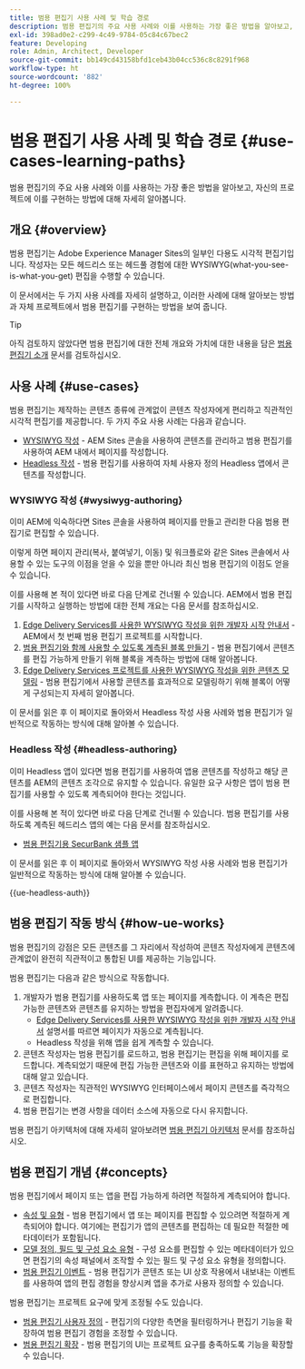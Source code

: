 ```yaml
---
title: 범용 편집기 사용 사례 및 학습 경로
description: 범용 편집기의 주요 사용 사례와 이를 사용하는 가장 좋은 방법을 알아보고, 자신의 프로젝트에 이를 구현하는 방법에 대해 알아봅니다.
exl-id: 398ad0e2-c299-4c49-9784-05c84c67bec2
feature: Developing
role: Admin, Architect, Developer
source-git-commit: bb149cd43158bfd1ceb43b04cc536c8c8291f968
workflow-type: ht
source-wordcount: '882'
ht-degree: 100%

---
```


# 범용 편집기 사용 사례 및 학습 경로 {#use-cases-learning-paths}

범용 편집기의 주요 사용 사례와 이를 사용하는 가장 좋은 방법을 알아보고, 자신의 프로젝트에 이를 구현하는 방법에 대해 자세히 알아봅니다.

## 개요 {#overview}

범용 편집기는 Adobe Experience Manager Sites의 일부인 다용도 시각적 편집기입니다. 작성자는 모든 헤드리스 또는 헤드풀 경험에 대한 WYSIWYG(what-you-see-is-what-you-get) 편집을 수행할 수 있습니다.

이 문서에서는 두 가지 사용 사례를 자세히 설명하고, 이러한 사례에 대해 알아보는 방법과 자체 프로젝트에서 범용 편집기를 구현하는 방법을 보여 줍니다.

>[!TIP]
>
>아직 검토하지 않았다면 범용 편집기에 대한 전체 개요와 가치에 대한 내용을 담은 [범용 편집기 소개](/help/implementing/universal-editor/introduction.md) 문서를 검토하십시오.

## 사용 사례 {#use-cases}

범용 편집기는 제작하는 콘텐츠 종류에 관계없이 콘텐츠 작성자에게 편리하고 직관적인 시각적 편집기를 제공합니다. 두 가지 주요 사용 사례는 다음과 같습니다.

* [WYSIWYG 작성](#wysiwyg-authoring) - AEM Sites 콘솔을 사용하여 콘텐츠를 관리하고 범용 편집기를 사용하여 AEM 내에서 페이지를 작성합니다.
* [Headless 작성](#headless-authoring) - 범용 편집기를 사용하여 자체 사용자 정의 Headless 앱에서 콘텐츠를 작성합니다.

### WYSIWYG 작성 {#wysiwyg-authoring}

이미 AEM에 익숙하다면 Sites 콘솔을 사용하여 페이지를 만들고 관리한 다음 범용 편집기로 편집할 수 있습니다.

이렇게 하면 페이지 관리(복사, 붙여넣기, 이동) 및 워크플로와 같은 Sites 콘솔에서 사용할 수 있는 도구의 이점을 얻을 수 있을 뿐만 아니라 최신 범용 편집기의 이점도 얻을 수 있습니다.

이를 사용해 본 적이 있다면 바로 다음 단계로 건너뛸 수 있습니다. AEM에서 범용 편집기를 시작하고 실행하는 방법에 대한 전체 개요는 다음 문서를 참조하십시오.

1. [Edge Delivery Services를 사용한 WYSIWYG 작성을 위한 개발자 시작 안내서](https://www.aem.live/developer/ue-tutorial) - AEM에서 첫 번째 범용 편집기 프로젝트를 시작합니다.
1. [범용 편집기와 함께 사용할 수 있도록 계측된 블록 만들기](https://www.aem.live/developer/universal-editor-blocks) - 범용 편집기에서 콘텐츠를 편집 가능하게 만들기 위해 블록을 계측하는 방법에 대해 알아봅니다.
1. [Edge Delivery Services 프로젝트를 사용한 WYSIWYG 작성을 위한 콘텐츠 모델링](https://www.aem.live/developer/component-model-definitions) - 범용 편집기에서 사용할 콘텐츠를 효과적으로 모델링하기 위해 블록이 어떻게 구성되는지 자세히 알아봅니다.

이 문서를 읽은 후 이 페이지로 돌아와서 Headless 작성 사용 사례와 범용 편집기가 일반적으로 작동하는 방식에 대해 알아볼 수 있습니다.

### Headless 작성 {#headless-authoring}

이미 Headless 앱이 있다면 범용 편집기를 사용하여 앱용 콘텐츠를 작성하고 해당 콘텐츠를 AEM의 콘텐츠 조각으로 유지할 수 있습니다. 유일한 요구 사항은 앱이 범용 편집기를 사용할 수 있도록 계측되어야 한다는 것입니다.

이를 사용해 본 적이 있다면 바로 다음 단계로 건너뛸 수 있습니다. 범용 편집기를 사용하도록 계측된 헤드리스 앱의 예는 다음 문서를 참조하십시오.

* [범용 편집기용 SecurBank 샘플 앱](/help/implementing/universal-editor/securbank.md)

이 문서를 읽은 후 이 페이지로 돌아와서 WYSIWYG 작성 사용 사례와 범용 편집기가 일반적으로 작동하는 방식에 대해 알아볼 수 있습니다.

{{ue-headless-auth}}

## 범용 편집기 작동 방식 {#how-ue-works}

범용 편집기의 강점은 모든 콘텐츠를 그 자리에서 작성하여 콘텐츠 작성자에게 콘텐츠에 관계없이 완전히 직관적이고 통합된 UI를 제공하는 기능입니다.

범용 편집기는 다음과 같은 방식으로 작동합니다.

1. 개발자가 범용 편집기를 사용하도록 앱 또는 페이지를 계측합니다. 이 계측은 편집 가능한 콘텐츠와 콘텐츠를 유지하는 방법을 편집자에게 알려줍니다.
   * [Edge Delivery Services를 사용한 WYSIWYG 작성을 위한 개발자 시작 안내서](https://www.aem.live/developer/ue-tutorial) 설명서를 따르면 페이지가 자동으로 계측됩니다.
   * Headless 작성을 위해 앱을 쉽게 계측할 수 있습니다.
1. 콘텐츠 작성자는 범용 편집기를 로드하고, 범용 편집기는 편집을 위해 페이지를 로드합니다. 계측되었기 때문에 편집 가능한 콘텐츠와 이를 표현하고 유지하는 방법에 대해 알고 있습니다.
1. 콘텐츠 작성자는 직관적인 WYSIWYG 인터페이스에서 페이지 콘텐츠를 즉각적으로 편집합니다.
1. 범용 편집기는 변경 사항을 데이터 소스에 자동으로 다시 유지합니다.

범용 편집기 아키텍처에 대해 자세히 알아보려면 [범용 편집기 아키텍처](/help/implementing/universal-editor/architecture.md) 문서를 참조하십시오.

## 범용 편집기 개념 {#concepts}

범용 편집기에서 페이지 또는 앱을 편집 가능하게 하려면 적절하게 계측되어야 합니다.

* [속성 및 유형](/help/implementing/universal-editor/attributes-types.md) - 범용 편집기에서 앱 또는 페이지를 편집할 수 있으려면 적절하게 계측되어야 합니다. 여기에는 편집기가 앱의 콘텐츠를 편집하는 데 필요한 적절한 메타데이터가 포함됩니다.
* [모델 정의, 필드 및 구성 요소 유형](/help/implementing/universal-editor/field-types.md) - 구성 요소를 편집할 수 있는 메타데이터가 있으면 편집기의 속성 패널에서 조작할 수 있는 필드 및 구성 요소 유형을 정의합니다.
* [범용 편집기 이벤트](/help/implementing/universal-editor/events.md) - 범용 편집기가 콘텐츠 또는 UI 상호 작용에서 내보내는 이벤트를 사용하여 앱의 편집 경험을 향상시켜 앱을 추가로 사용자 정의할 수 있습니다.

범용 편집기는 프로젝트 요구에 맞게 조정될 수도 있습니다.

* [범용 편집기 사용자 정의](/help/implementing/universal-editor/customizing.md) - 편집기의 다양한 측면을 필터링하거나 편집기 기능을 확장하여 범용 편집기 경험을 조정할 수 있습니다.
* [범용 편집기 확장](/help/implementing/universal-editor/extending.md) - 범용 편집기의 UI는 프로젝트 요구를 충족하도록 기능을 확장할 수 있습니다.
